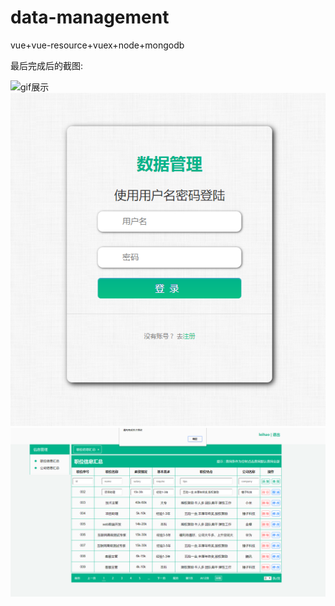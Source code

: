 # data-management
vue+vue-resource+vuex+node+mongodb

最后完成后的截图:

![gif展示](https://github.com/leirt97/data-management/raw/master/images/display.gif)
![登陆页](https://github.com/leirt97/data-management/raw/master/images/login.png)
![数据管理页](https://github.com/leirt97/data-management/raw/master/images/grid.png)

